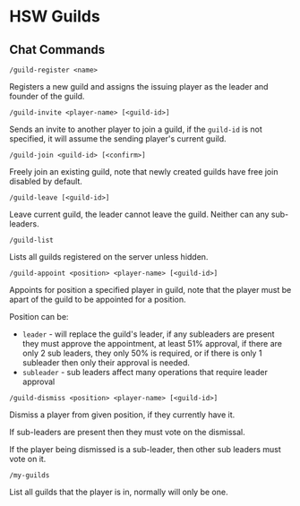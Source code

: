 # HSW Guilds

## Chat Commands

```
/guild-register <name>
```

Registers a new guild and assigns the issuing player as the leader and founder of the guild.

```
/guild-invite <player-name> [<guild-id>]
```

Sends an invite to another player to join a guild, if the `guild-id` is not specified, it will assume the sending player's current guild.

```
/guild-join <guild-id> [<confirm>]
```

Freely join an existing guild, note that newly created guilds have free join disabled by default.

```
/guild-leave [<guild-id>]
```

Leave current guild, the leader cannot leave the guild. Neither can any sub-leaders.

```
/guild-list
```

Lists all guilds registered on the server unless hidden.

```
/guild-appoint <position> <player-name> [<guild-id>]
```

Appoints for position a specified player in guild, note that the player must be apart of the guild to be appointed for a position.

Position can be:

* `leader` - will replace the guild's leader, if any subleaders are present they must approve the appointment, at least 51% approval, if there are only 2 sub leaders, they only 50% is required, or if there is only 1 subleader then only their approval is needed.
* `subleader` - sub leaders affect many operations that require leader approval

```
/guild-dismiss <position> <player-name> [<guild-id>]
```

Dismiss a player from given position, if they currently have it.

If sub-leaders are present then they must vote on the dismissal.

If the player being dismissed is a sub-leader, then other sub leaders must vote on it.

```
/my-guilds
```

List all guilds that the player is in, normally will only be one.
